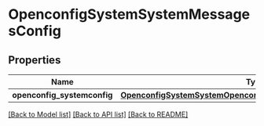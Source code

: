 # OpenconfigSystemSystemMessagesConfig

## Properties
Name | Type | Description | Notes
------------ | ------------- | ------------- | -------------
**openconfig_systemconfig** | [**OpenconfigSystemSystemOpenconfigsystemsystemMessagesConfig**](OpenconfigSystemSystemOpenconfigsystemsystemMessagesConfig.md) |  | [optional] 

[[Back to Model list]](../README.md#documentation-for-models) [[Back to API list]](../README.md#documentation-for-api-endpoints) [[Back to README]](../README.md)


